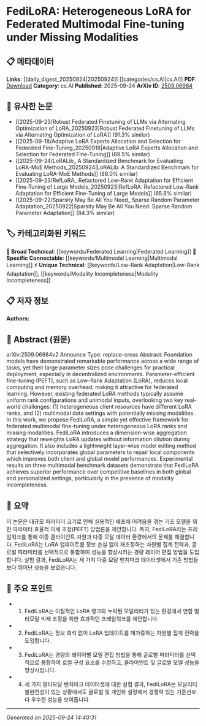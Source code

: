 <!-- KEYWORD_LINKING_METADATA:
{
  "processed_timestamp": "2025-09-24T14:40:31.228414",
  "vocabulary_version": "1.0",
  "selected_keywords": [
    "Federated Learning",
    "Multimodal Learning",
    "Low-Rank Adaptation",
    "Modality Incompleteness"
  ],
  "rejected_keywords": [],
  "similarity_scores": {
    "Federated Learning": 0.78,
    "Multimodal Learning": 0.82,
    "Low-Rank Adaptation": 0.79,
    "Modality Incompleteness": 0.77
  },
  "extraction_method": "AI_prompt_based",
  "budget_applied": true,
  "candidates_json": {
    "candidates": [
      {
        "surface": "Federated Learning",
        "canonical": "Federated Learning",
        "aliases": [
          "FL"
        ],
        "category": "broad_technical",
        "rationale": "Federated Learning is a key concept in the paper, connecting it to decentralized model training.",
        "novelty_score": 0.45,
        "connectivity_score": 0.85,
        "specificity_score": 0.65,
        "link_intent_score": 0.78
      },
      {
        "surface": "Multimodal Data",
        "canonical": "Multimodal Learning",
        "aliases": [
          "Multimodal"
        ],
        "category": "specific_connectable",
        "rationale": "Multimodal Learning is central to the paper's focus on handling multiple data types.",
        "novelty_score": 0.55,
        "connectivity_score": 0.88,
        "specificity_score": 0.72,
        "link_intent_score": 0.82
      },
      {
        "surface": "Low-Rank Adaptation",
        "canonical": "Low-Rank Adaptation",
        "aliases": [
          "LoRA"
        ],
        "category": "unique_technical",
        "rationale": "LoRA is a unique adaptation method crucial for the paper's approach to fine-tuning.",
        "novelty_score": 0.68,
        "connectivity_score": 0.75,
        "specificity_score": 0.8,
        "link_intent_score": 0.79
      },
      {
        "surface": "Missing Modalities",
        "canonical": "Modality Incompleteness",
        "aliases": [
          "Incomplete Modalities"
        ],
        "category": "unique_technical",
        "rationale": "Addressing missing modalities is a unique challenge tackled by the proposed framework.",
        "novelty_score": 0.7,
        "connectivity_score": 0.65,
        "specificity_score": 0.78,
        "link_intent_score": 0.77
      }
    ],
    "ban_list_suggestions": [
      "method",
      "performance",
      "experiment"
    ]
  },
  "decisions": [
    {
      "candidate_surface": "Federated Learning",
      "resolved_canonical": "Federated Learning",
      "decision": "linked",
      "scores": {
        "novelty": 0.45,
        "connectivity": 0.85,
        "specificity": 0.65,
        "link_intent": 0.78
      }
    },
    {
      "candidate_surface": "Multimodal Data",
      "resolved_canonical": "Multimodal Learning",
      "decision": "linked",
      "scores": {
        "novelty": 0.55,
        "connectivity": 0.88,
        "specificity": 0.72,
        "link_intent": 0.82
      }
    },
    {
      "candidate_surface": "Low-Rank Adaptation",
      "resolved_canonical": "Low-Rank Adaptation",
      "decision": "linked",
      "scores": {
        "novelty": 0.68,
        "connectivity": 0.75,
        "specificity": 0.8,
        "link_intent": 0.79
      }
    },
    {
      "candidate_surface": "Missing Modalities",
      "resolved_canonical": "Modality Incompleteness",
      "decision": "linked",
      "scores": {
        "novelty": 0.7,
        "connectivity": 0.65,
        "specificity": 0.78,
        "link_intent": 0.77
      }
    }
  ]
}
-->

# FediLoRA: Heterogeneous LoRA for Federated Multimodal Fine-tuning under Missing Modalities

## 📋 메타데이터

**Links**: [[daily_digest_20250924|20250924]] [[categories/cs.AI|cs.AI]]
**PDF**: [Download](https://arxiv.org/pdf/2509.06984.pdf)
**Category**: cs.AI
**Published**: 2025-09-24
**ArXiv ID**: [2509.06984](https://arxiv.org/abs/2509.06984)

## 🔗 유사한 논문
- [[2025-09-23/Robust Federated Finetuning of LLMs via Alternating Optimization of LoRA_20250923|Robust Federated Finetuning of LLMs via Alternating Optimization of LoRA]] (91.3% similar)
- [[2025-09-18/Adaptive LoRA Experts Allocation and Selection for Federated Fine-Tuning_20250918|Adaptive LoRA Experts Allocation and Selection for Federated Fine-Tuning]] (89.5% similar)
- [[2025-09-24/LoRALib_ A Standardized Benchmark for Evaluating LoRA-MoE Methods_20250924|LoRALib: A Standardized Benchmark for Evaluating LoRA-MoE Methods]] (88.0% similar)
- [[2025-09-23/RefLoRA_ Refactored Low-Rank Adaptation for Efficient Fine-Tuning of Large Models_20250923|RefLoRA: Refactored Low-Rank Adaptation for Efficient Fine-Tuning of Large Models]] (85.8% similar)
- [[2025-09-22/Sparsity May Be All You Need_ Sparse Random Parameter Adaptation_20250922|Sparsity May Be All You Need: Sparse Random Parameter Adaptation]] (84.3% similar)

## 🏷️ 카테고리화된 키워드
**🧠 Broad Technical**: [[keywords/Federated Learning|Federated Learning]]
**🔗 Specific Connectable**: [[keywords/Multimodal Learning|Multimodal Learning]]
**⚡ Unique Technical**: [[keywords/Low-Rank Adaptation|Low-Rank Adaptation]], [[keywords/Modality Incompleteness|Modality Incompleteness]]

## 📋 저자 정보

**Authors:** 

## 📄 Abstract (원문)

arXiv:2509.06984v2 Announce Type: replace-cross 
Abstract: Foundation models have demonstrated remarkable performance across a wide range of tasks, yet their large parameter sizes pose challenges for practical deployment, especially in decentralized environments. Parameter-efficient fine-tuning (PEFT), such as Low-Rank Adaptation (LoRA), reduces local computing and memory overhead, making it attractive for federated learning. However, existing federated LoRA methods typically assume uniform rank configurations and unimodal inputs, overlooking two key real-world challenges: (1) heterogeneous client resources have different LoRA ranks, and (2) multimodal data settings with potentially missing modalities. In this work, we propose FediLoRA, a simple yet effective framework for federated multimodal fine-tuning under heterogeneous LoRA ranks and missing modalities. FediLoRA introduces a dimension-wise aggregation strategy that reweights LoRA updates without information dilution during aggregation. It also includes a lightweight layer-wise model editing method that selectively incorporates global parameters to repair local components which improves both client and global model performances. Experimental results on three multimodal benchmark datasets demonstrate that FediLoRA achieves superior performance over competitive baselines in both global and personalized settings, particularly in the presence of modality incompleteness.

## 📝 요약

이 논문은 대규모 파라미터 크기로 인해 실용적인 배포에 어려움을 겪는 기초 모델을 위한 파라미터 효율적 미세 조정(PEFT) 방법론을 제안합니다. 특히, FediLoRA라는 프레임워크를 통해 이종 클라이언트 자원과 다중 모달 데이터 환경에서의 문제를 해결합니다. FediLoRA는 LoRA 업데이트를 정보 손실 없이 재조정하는 차원별 집계 전략과, 글로벌 파라미터를 선택적으로 통합하여 성능을 향상시키는 경량 레이어 편집 방법을 도입합니다. 실험 결과, FediLoRA는 세 가지 다중 모달 벤치마크 데이터셋에서 기존 방법들보다 뛰어난 성능을 보였습니다.

## 🎯 주요 포인트

- 1. FediLoRA는 이질적인 LoRA 랭크와 누락된 모달리티가 있는 환경에서 연합 멀티모달 미세 조정을 위한 효과적인 프레임워크를 제안합니다.
- 2. FediLoRA는 정보 희석 없이 LoRA 업데이트를 재가중하는 차원별 집계 전략을 도입합니다.
- 3. FediLoRA는 경량의 레이어별 모델 편집 방법을 통해 글로벌 파라미터를 선택적으로 통합하여 로컬 구성 요소를 수정하고, 클라이언트 및 글로벌 모델 성능을 향상시킵니다.
- 4. 세 가지 멀티모달 벤치마크 데이터셋에 대한 실험 결과, FediLoRA는 모달리티 불완전성이 있는 상황에서도 글로벌 및 개인화 설정에서 경쟁력 있는 기준선보다 우수한 성능을 보여줍니다.


---

*Generated on 2025-09-24 14:40:31*